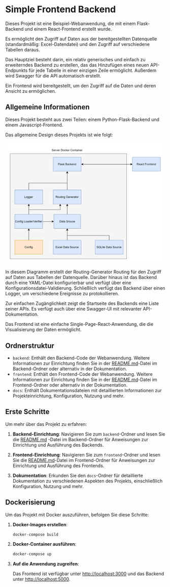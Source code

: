 # Simple Frontend Backend

Dieses Projekt ist eine Beispiel-Webanwendung, die mit einem Flask-Backend und einem React-Frontend erstellt wurde.

Es ermöglicht den Zugriff auf Daten aus der bereitgestellten Datenquelle (standardmäßig: Excel-Datendatei) und den
Zugriff auf verschiedene Tabellen daraus.

Das Hauptziel besteht darin, ein relativ generisches und einfach zu erweiterndes Backend zu erstellen, das das
Hinzufügen eines neuen API-Endpunkts für jede Tabelle in einer einzigen Zeile ermöglicht. Außerdem wird Swagger für die
API automatisch erstellt.

Ein Frontend wird bereitgestellt, um den Zugriff auf die Daten und deren Ansicht zu ermöglichen.

## Allgemeine Informationen

Dieses Projekt besteht aus zwei Teilen: einem Python-Flask-Backend und einem Javascript-Frontend.

Das allgemeine Design dieses Projekts ist wie folgt:

![project_structure_diagram](../project_structure.svg)

In diesem Diagramm erstellt der Routing-Generator Routing für den Zugriff auf Daten aus Tabellen der Datenquelle.
Darüber hinaus ist das Backend durch eine YAML-Datei konfigurierbar und verfügt über eine
Konfigurationsdatei-Validierung. Schließlich verfügt das Backend über einen Logger, um verschiedene Ereignisse zu
protokollieren.

Zur einfachen Zugänglichkeit zeigt die Startseite des Backends eine Liste seiner APIs. Es verfügt auch über eine
Swagger-UI mit relevanter API-Dokumentation.

Das Frontend ist eine einfache Single-Page-React-Anwendung, die die Visualisierung der Daten ermöglicht.

## Ordnerstruktur

- `backend`: Enthält den Backend-Code der Webanwendung. Weitere Informationen zur Einrichtung finden Sie in
  der [README.md](../../backend/README.md)-Datei im Backend-Ordner oder alternativ in der Dokumentation.
- `frontend`: Enthält den Frontend-Code der Webanwendung. Weitere Informationen zur Einrichtung finden Sie in
  der [README.md](../../frontend/README.md)-Datei im Frontend-Ordner oder alternativ in der
  Dokumentation.
- `docs`: Enthält Dokumentationsdateien mit detaillierten Informationen zur Projekteinrichtung, Konfiguration, Nutzung
  und mehr.

## Erste Schritte

Um mehr über das Projekt zu erfahren:

1. **Backend-Einrichtung**: Navigieren Sie zum `backend`-Ordner und lesen Sie die [README.md](../../backend/README.md)
   -Datei im Backend-Ordner für Anweisungen zur Einrichtung und Ausführung des Backends.

2. **Frontend-Einrichtung**: Navigieren Sie zum `frontend`-Ordner und lesen Sie
   die [README.md](../../frontend/README.md)-Datei im Frontend-Ordner für Anweisungen zur Einrichtung und Ausführung des
   Frontends.

3. **Dokumentation**: Erkunden Sie den `docs`-Ordner für detaillierte Dokumentation zu verschiedenen Aspekten des
   Projekts, einschließlich Konfiguration, Nutzung und mehr.

## Dockerisierung

Um das Projekt mit Docker auszuführen, befolgen Sie diese Schritte:

1. **Docker-Images erstellen**:

    ```bash
    docker-compose build
    ```

2. **Docker-Container ausführen**:

    ```bash
    docker-compose up
    ```

3. **Auf die Anwendung zugreifen**:

   Das Frontend ist verfügbar unter [http://localhost:3000](http://localhost:3000) und das Backend
   unter [http://localhost:5000](http://localhost:5000).
